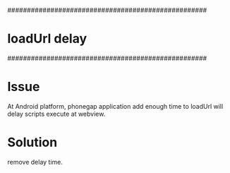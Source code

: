 ###################################################
# loadUrl delay
###################################################

# Issue   
    
At Android platform, phonegap application add enough time to loadUrl will delay scripts execute at webview.   
    
   
# Solution   
     
remove delay time.   
    







